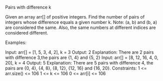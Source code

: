 Pairs with difference k


Given an array arr[] of positive integers. Find the number of pairs of integers whose difference equals a given number k.
Note: (a, b) and (b, a) are considered the same. Also, the same numbers at different indices are considered different.

Examples:

Input: arr[] = [1, 5, 3, 4, 2], k = 3
Output: 2
Explanation: There are 2 pairs with difference 3,the pairs are {1, 4} and {5, 2} 
Input: arr[] = [8, 12, 16, 4, 0, 20], k = 4
Output: 5
Explanation: There are 5 pairs with difference 4, the pairs are {0, 4}, {4, 8}, {8, 12}, {12, 16} and {16, 20}.
Constraints:
1 <= arr.size() <= 106
1 <= k <= 106
0 <= arr[i] <= 106